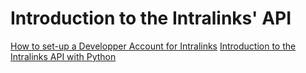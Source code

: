 # Introduction to the Intralinks' API

[How to set-up a Developper Account for Intralinks](https://github.com/ilapi/intralinks-python/blob/master/INTRALINKS_DEVELOPER.md)
[Introduction to the Intralinks API with Python](https://github.com/ilapi/intralinks-python/blob/master/INTRALINKS_PYTHON.md)

